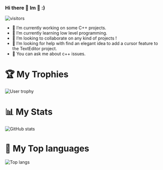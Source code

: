 ### Hi there 👋 Im 🐧 :)
![visitors](https://profile-counter.glitch.me/Napenguin/count.svg)

- 🔭 I’m currently working on some C++ projects.
- 🌱 I’m currently learning low level programming.
- 👯 I’m looking to collaborate on any kind of projects !
- 🤔 I’m looking for help with find an elegant idea to add a cursor feature to the TextEditor project.
- 💬 You can ask me about c++ issues.

# 🏆 My Trophies
![User trophy](https://github-profile-trophy.vercel.app/?username=NApenguin&column=4&margin-w=15&margin-h=15&theme=dracula)

# 📊 My Stats
![GitHub stats](https://github-readme-stats.vercel.app/api?username=NApenguin&theme=dracula&rank_icon=github)

# 📝 My Top languages
![Top langs](https://github-readme-stats.vercel.app/api/top-langs/?username=NApenguin&layout=donut&theme=dracula)




